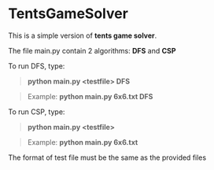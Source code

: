 # TentsGameSolver
This is a simple version of **tents game solver**.

The file main.py contain 2 algorithms: **DFS** and **CSP**

To run DFS, type:

  >**python main.py <testfile\> DFS**
  
  >Example: **python main.py 6x6.txt DFS**
  
To run CSP, type:
  
  >**python main.py <testfile\>**
  
  >Example: **python main.py 6x6.txt**
  
 The format of test file must be the same as the provided files
